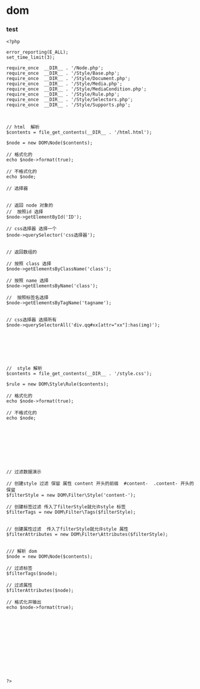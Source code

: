 # dom


### test
	<?php

	error_reporting(E_ALL);
	set_time_limit(3);

	require_once  __DIR__ . '/Node.php';
	require_once  __DIR__ . '/Style/Base.php';
	require_once  __DIR__ . '/Style/Document.php';
	require_once  __DIR__ . '/Style/Media.php';
	require_once  __DIR__ . '/Style/MediaCondition.php';
	require_once  __DIR__ . '/Style/Rule.php';
	require_once  __DIR__ . '/Style/Selectors.php';
	require_once  __DIR__ . '/Style/Supports.php';



	// html  解析
	$contents = file_get_contents(__DIR__ . '/html.html');

	$node = new DOM\Node($contents);

	// 格式化的
	echo $node->format(true);

	// 不格式化的
	echo $node;

	// 选择器


	// 返回 node 对象的
	//  按照id 选择
	$node->getElementById('ID');

	// css选择器 选择一个
	$node->querySelector('css选择器');


	// 返回数组的

	// 按照 class 选择
	$node->getElementsByClassName('class');

	// 按照 name 选择
	$node->getElementsByName('class');

	//  按照标签名选择
	$node->getElementsByTagName('tagname');


	// css选择器 选择所有
	$node->querySelectorAll('div.qq#xx[attr="xx"]:has(img)');







	//  style 解析
	$contents = file_get_contents(__DIR__ . '/style.css');

	$rule = new DOM\Style\Rule($contents);

	// 格式化的
	echo $node->format(true);

	// 不格式化的
	echo $node;






	
	
	
	// 过滤数据演示

	// 创建style 过滤 保留 属性 content 开头的前缀  #content-  .content- 开头的保留
	$filterStyle = new DOM\Filter\Style('content-');
	
	// 创建标签过滤 传入了filterStyle就允许style 标签
	$filterTags = new DOM\Filter\Tags($filterStyle);
	
	
	// 创建属性过滤  传入了filterStyle就允许style 属性
	$filterAttributes = new DOM\Filter\Attributes($filterStyle);
	
	
	/// 解析 dom
	$node = new DOM\Node($contents);
	
	// 过滤标签
	$filterTags($node);
	
	// 过滤属性
	$filterAttributes($node);
	
	// 格式化并输出
	echo $node->format(true);













	?>
